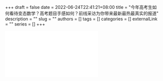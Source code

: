 +++ 
draft = false
date = 2022-06-24T22:41:21+08:00
title = "今年高考生如何看待变态数学？高考题目手感如何？前线采访为你带来最新最热最真实的报道"
description = ""
slug = ""
authors = []
tags = []
categories = []
externalLink = ""
series = []
+++

<iframe src="//player.bilibili.com/player.html?aid=897428663&bvid=BV1CA4y1R7jG&cid=743307437&page=1" scrolling="no" border="0" frameborder="no" framespacing="0" allowfullscreen="true"> </iframe>
